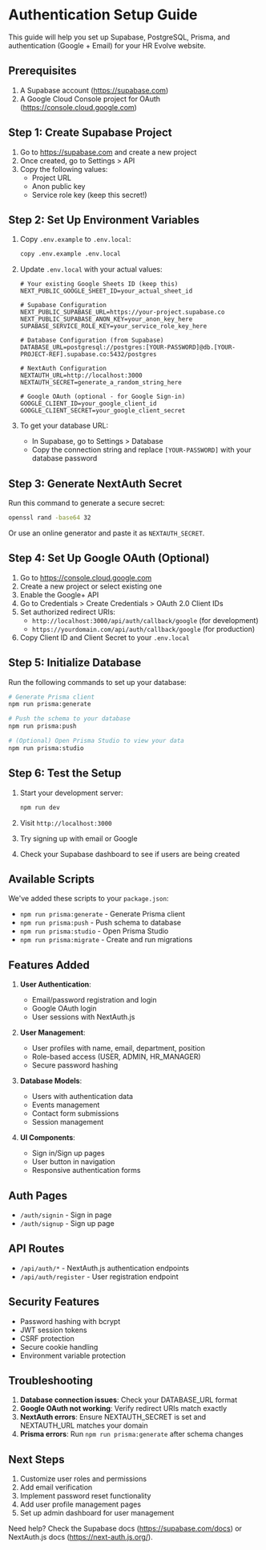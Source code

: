# Authentication Setup Guide

This guide will help you set up Supabase, PostgreSQL, Prisma, and authentication (Google + Email) for your HR Evolve website.

## Prerequisites

1. A Supabase account (https://supabase.com)
2. A Google Cloud Console project for OAuth (https://console.cloud.google.com)

## Step 1: Create Supabase Project

1. Go to https://supabase.com and create a new project
2. Once created, go to Settings > API
3. Copy the following values:
   - Project URL
   - Anon public key
   - Service role key (keep this secret!)

## Step 2: Set Up Environment Variables

1. Copy `.env.example` to `.env.local`:
   ```bash
   copy .env.example .env.local
   ```

2. Update `.env.local` with your actual values:
   ```env
   # Your existing Google Sheets ID (keep this)
   NEXT_PUBLIC_GOOGLE_SHEET_ID=your_actual_sheet_id

   # Supabase Configuration
   NEXT_PUBLIC_SUPABASE_URL=https://your-project.supabase.co
   NEXT_PUBLIC_SUPABASE_ANON_KEY=your_anon_key_here
   SUPABASE_SERVICE_ROLE_KEY=your_service_role_key_here

   # Database Configuration (from Supabase)
   DATABASE_URL=postgresql://postgres:[YOUR-PASSWORD]@db.[YOUR-PROJECT-REF].supabase.co:5432/postgres

   # NextAuth Configuration
   NEXTAUTH_URL=http://localhost:3000
   NEXTAUTH_SECRET=generate_a_random_string_here

   # Google OAuth (optional - for Google Sign-in)
   GOOGLE_CLIENT_ID=your_google_client_id
   GOOGLE_CLIENT_SECRET=your_google_client_secret
   ```

3. To get your database URL:
   - In Supabase, go to Settings > Database
   - Copy the connection string and replace `[YOUR-PASSWORD]` with your database password

## Step 3: Generate NextAuth Secret

Run this command to generate a secure secret:
```bash
openssl rand -base64 32
```
Or use an online generator and paste it as `NEXTAUTH_SECRET`.

## Step 4: Set Up Google OAuth (Optional)

1. Go to https://console.cloud.google.com
2. Create a new project or select existing one
3. Enable the Google+ API
4. Go to Credentials > Create Credentials > OAuth 2.0 Client IDs
5. Set authorized redirect URIs:
   - `http://localhost:3000/api/auth/callback/google` (for development)
   - `https://yourdomain.com/api/auth/callback/google` (for production)
6. Copy Client ID and Client Secret to your `.env.local`

## Step 5: Initialize Database

Run the following commands to set up your database:

```bash
# Generate Prisma client
npm run prisma:generate

# Push the schema to your database
npm run prisma:push

# (Optional) Open Prisma Studio to view your data
npm run prisma:studio
```

## Step 6: Test the Setup

1. Start your development server:
   ```bash
   npm run dev
   ```

2. Visit `http://localhost:3000`
3. Try signing up with email or Google
4. Check your Supabase dashboard to see if users are being created

## Available Scripts

We've added these scripts to your `package.json`:

- `npm run prisma:generate` - Generate Prisma client
- `npm run prisma:push` - Push schema to database
- `npm run prisma:studio` - Open Prisma Studio
- `npm run prisma:migrate` - Create and run migrations

## Features Added

1. **User Authentication**:
   - Email/password registration and login
   - Google OAuth login
   - User sessions with NextAuth.js

2. **User Management**:
   - User profiles with name, email, department, position
   - Role-based access (USER, ADMIN, HR_MANAGER)
   - Secure password hashing

3. **Database Models**:
   - Users with authentication data
   - Events management
   - Contact form submissions
   - Session management

4. **UI Components**:
   - Sign in/Sign up pages
   - User button in navigation
   - Responsive authentication forms

## Auth Pages

- `/auth/signin` - Sign in page
- `/auth/signup` - Sign up page

## API Routes

- `/api/auth/*` - NextAuth.js authentication endpoints
- `/api/auth/register` - User registration endpoint

## Security Features

- Password hashing with bcrypt
- JWT session tokens
- CSRF protection
- Secure cookie handling
- Environment variable protection

## Troubleshooting

1. **Database connection issues**: Check your DATABASE_URL format
2. **Google OAuth not working**: Verify redirect URIs match exactly
3. **NextAuth errors**: Ensure NEXTAUTH_SECRET is set and NEXTAUTH_URL matches your domain
4. **Prisma errors**: Run `npm run prisma:generate` after schema changes

## Next Steps

1. Customize user roles and permissions
2. Add email verification
3. Implement password reset functionality
4. Add user profile management pages
5. Set up admin dashboard for user management

Need help? Check the Supabase docs (https://supabase.com/docs) or NextAuth.js docs (https://next-auth.js.org/).